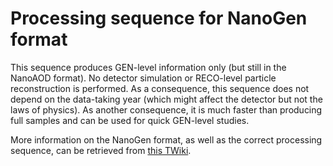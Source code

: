 # Processing sequence for NanoGen format

This sequence produces GEN-level information only (but still in the NanoAOD format).
No detector simulation or RECO-level particle reconstruction is performed.
As a consequence, this sequence does not depend on the data-taking year (which might affect the detector but not the laws of physics).
As another consequence, it is much faster than producing full samples and can be used for quick GEN-level studies.

More information on the NanoGen format, as well as the correct processing sequence,
can be retrieved from [this TWiki](https://twiki.cern.ch/twiki/bin/view/CMS/NanoGen).
